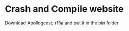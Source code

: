 Crash and Compile website
=========================

Download Apollogeese r15a and put it in the bin folder
